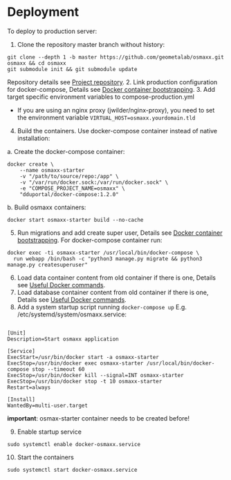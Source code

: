# Deployment

To deploy to production server:

1. Clone the repository master branch without history:

  ```shell
  git clone --depth 1 -b master https://github.com/geometalab/osmaxx.git osmaxx && cd osmaxx
  git submodule init && git submodule update
  ```
  Repository details see [Project repository](git-repository.md).
2. Link production configuration for docker-compose, Details see [Docker container bootstrapping](../README.md#initializationdocker-container-bootstrapping).
3. Add target specific environment variables to compose-production.yml
  * If you are using an nginx proxy (jwilder/nginx-proxy), you need to set the environment variable
    `VIRTUAL_HOST=osmaxx.yourdomain.tld`
4. Build the containers. Use docker-compose container instead of native installation:

  a. Create the docker-compose container:
  ```shell
  docker create \
      --name osmaxx-starter
      -v "/path/to/source/repo:/app" \
      -v "/var/run/docker.sock:/var/run/docker.sock" \
      -e "COMPOSE_PROJECT_NAME=osmaxx" \
      "dduportal/docker-compose:1.2.0"
  ```
  
  b. Build osmaxx containers:
  
  ```shell
  docker start osmaxx-starter build --no-cache
  ```
  
5. Run migrations and add create super user, Details see [Docker container bootstrapping](../README.md#initializationdocker-container-bootstrapping).
  For docker-compose container run:

  ```shell
  docker exec -ti osmaxx-starter /usr/local/bin/docker-compose \
    run webapp /bin/bash -c "python3 manage.py migrate && python3 manage.py createsuperuser"
  ```
6. Load data container content from old container if there is one, Details see [Useful Docker commands](project-development-environment.md#useful-docker-commands).
7. Load database container content from old container if there is one, Details see [Useful Docker commands](project-development-environment.md#useful-docker-commands).
8. Add a system startup script running `docker-compose up`
  E.g. /etc/systemd/system/osmaxx.service:

  ```shell

  [Unit]
  Description=Start osmaxx application

  [Service]
  ExecStart=/usr/bin/docker start -a osmaxx-starter
  ExecStop=/usr/bin/docker exec osmaxx-starter /usr/local/bin/docker-compose stop --timeout 60
  ExecStop=/usr/bin/docker kill --signal=INT osmaxx-starter
  ExecStop=/usr/bin/docker stop -t 10 osmaxx-starter
  Restart=always

  [Install]
  WantedBy=multi-user.target
  ```
  **important**: osmax-starter container needs to be created before!
  
9. Enable startup service  
  ```shell
  sudo systemctl enable docker-osmaxx.service
  ```
  
10. Start the containers
  ```shell
  sudo systemctl start docker-osmaxx.service
  ```

